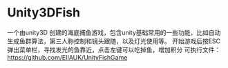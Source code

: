 # Unity3DFish

一个由unity3D 创建的海底捕鱼游戏，包含unity基础常用的一些功能，比如自动生成鱼群算法，第三人称控制和镜头跟随，以及灯光使用等。
开始游戏后按ESC弹出菜单栏，寻找发光的鱼靠近，点击左键可以吃掉鱼，增加积分
可执行文件：https://github.com/EIIAUK/UnityFishGame
